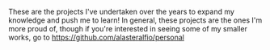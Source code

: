 These are the projects I've undertaken over the years to expand my knowledge and push me to learn! In general, these projects are the ones I'm more proud of, though if you're interested in seeing some of my smaller works, go to https://github.com/alasteralfio/personal

